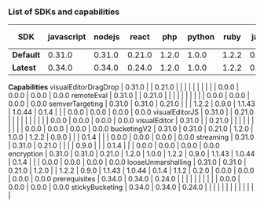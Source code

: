 ### List of SDKs and capabilities


SDK | javascript | nodejs | react | php | python | ruby | java | android | ios | go | flutter | csharp | nocode-other | nocode-webflow | nocode-shopify | nocode-wordpress
--- | --- | --- | --- | --- | --- | --- | --- | --- | --- | --- | --- | --- | --- | --- | --- | ---
**Default** | 0.31.0 | 0.31.0 | 0.21.0 | 1.2.0 | 1.0.0 | 1.2.2 | 0.9.0 | 1.1.43 | 1.0.44 | 0.1.4 | 1.1.2 | 0.2.0 | 0.0.0 | 0.0.0 | 0.0.0 | 0.0.0
**Latest** | 0.34.0 | 0.34.0 | 0.24.0 | 1.2.0 | 1.0.0 | 1.2.2 | 0.9.0 | 1.1.43 | 1.0.44 | 0.1.4 | 1.1.2 | 0.2.0 | 0.0.0 | 0.0.0 | 0.0.0 | 0.0.0
**Capabilities**
visualEditorDragDrop | 0.31.0 |  | 0.21.0 |  |  |  |  |  |  |  |  |  | 0.0.0 | 0.0.0 | 0.0.0 | 0.0.0
remoteEval | 0.31.0 |  | 0.21.0 |  |  |  |  |  |  |  |  |  | 0.0.0 | 0.0.0 | 0.0.0 | 0.0.0
semverTargeting | 0.31.0 | 0.31.0 | 0.21.0 |  |  | 1.2.2 | 0.9.0 | 1.1.43 | 1.0.44 | 0.1.4 |  |  | 0.0.0 | 0.0.0 | 0.0.0 | 0.0.0
visualEditorJS | 0.31.0 |  | 0.21.0 |  |  |  |  |  |  |  |  |  | 0.0.0 | 0.0.0 | 0.0.0 | 0.0.0
visualEditor | 0.31.0 |  | 0.21.0 |  |  |  |  |  |  |  |  |  | 0.0.0 | 0.0.0 | 0.0.0 | 0.0.0
bucketingV2 | 0.31.0 | 0.31.0 | 0.21.0 | 1.2.0 | 1.0.0 | 1.2.2 | 0.9.0 |  |  | 0.1.4 |  |  | 0.0.0 | 0.0.0 | 0.0.0 | 0.0.0
streaming | 0.31.0 | 0.31.0 | 0.21.0 |  |  |  | 0.9.0 |  |  | 0.1.4 |  |  | 0.0.0 | 0.0.0 | 0.0.0 | 0.0.0
encryption | 0.31.0 | 0.31.0 | 0.21.0 | 1.2.0 | 1.0.0 | 1.2.2 | 0.9.0 | 1.1.43 | 1.0.44 | 0.1.4 |  |  | 0.0.0 | 0.0.0 | 0.0.0 | 0.0.0
looseUnmarshalling | 0.31.0 | 0.31.0 | 0.21.0 | 1.2.0 |  | 1.2.2 | 0.9.0 | 1.1.43 | 1.0.44 | 0.1.4 | 1.1.2 | 0.2.0 | 0.0.0 | 0.0.0 | 0.0.0 | 0.0.0
prerequisites | 0.34.0 | 0.34.0 | 0.24.0 |  |  |  |  |  |  |  |  |  | 0.0.0 | 0.0.0 | 0.0.0 | 0.0.0
stickyBucketing | 0.34.0 | 0.34.0 | 0.24.0 |  |  |  |  |  |  |  |  |  |  |  |  | 
